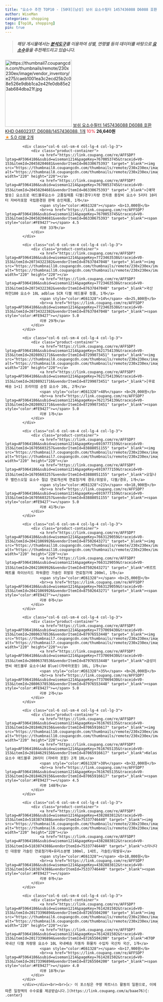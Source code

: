 ```yaml
---
title: "요소수 추천 TOP10 - [50대][남성] 보쉬 요소수필터 1457436088 D6088 호환 KHD 04602317, D6088/1457436088, 1개"
author: WiseMan
categories: shopping
tags: [Top10, shopping]
pin: true
---
```


> ##### 해당 게시물에서는 [**분석도구**](https://itemscout.io/)를 이용하여 **성별**, **연령별** 등의 데이터를 바탕으로 [**요소수**](https://link.coupang.com/a/baae76)들을 추천해드리고 있습니다.
<div class="container"><div class="row">
            <div class="col-6 col-sm-4 col-lg-4 col-lg-3">
                <div class="product-container">
                    <a href="https://link.coupang.com/re/AFFSDP?lptag=AF5964186&subid=wiseman1214&pageKey=6124239336&traceid=V0-153&itemId=11631024603&vendorItemId=78905623487" target="_blank"><img src="https://thumbnail7.coupangcdn.com/thumbnails/remote/230x230ex/image/vendor_inventory/e275/caeb1001ea3c2ecd25b2c08e526e9dbb1ca2e42fe0db85e23ab684dba21f.jpg" alt="https://thumbnail7.coupangcdn.com/thumbnails/remote/230x230ex/image/vendor_inventory/e275/caeb1001ea3c2ecd25b2c08e526e9dbb1ca2e42fe0db85e23ab684dba21f.jpg" width="220" height="220"></a>
                    <a href="https://link.coupang.com/re/AFFSDP?lptag=AF5964186&subid=wiseman1214&pageKey=6124239336&traceid=V0-153&itemId=11631024603&vendorItemId=78905623487" target="_blank">보쉬 요소수필터 1457436088 D6088 호환 KHD 04602317, D6088/1457436088, 1개</a>
                    <span style="color:#E61328">10%</span> <b>26,640원</b>
                    <br><a href="https://link.coupang.com/re/AFFSDP?lptag=AF5964186&subid=wiseman1214&pageKey=6124239336&traceid=V0-153&itemId=11631024603&vendorItemId=78905623487" target="_blank"><span style="color:#FE9427">★</span> 5.0
                    리뷰 2개</a>
                </div>
            </div>
            
            <div class="col-6 col-sm-4 col-lg-4 col-lg-3">
                <div class="product-container">
                    <a href="https://link.coupang.com/re/AFFSDP?lptag=AF5964186&subid=wiseman1214&pageKey=7670053745&traceid=V0-153&itemId=20458204681&vendorItemId=86330675393" target="_blank"><img src="https://thumbnail8.coupangcdn.com/thumbnails/remote/230x230ex/image/vendor_inventory/c1d2/19df88859139c96a4f9620a289b721b7251808aafd8d1f0564b959f7afad.jpg" alt="https://thumbnail8.coupangcdn.com/thumbnails/remote/230x230ex/image/vendor_inventory/c1d2/19df88859139c96a4f9620a289b721b7251808aafd8d1f0564b959f7afad.jpg" width="220" height="220"></a>
                    <a href="https://link.coupang.com/re/AFFSDP?lptag=AF5964186&subid=wiseman1214&pageKey=7670053745&traceid=V0-153&itemId=20458204681&vendorItemId=86330675393" target="_blank">[예약발송] 요소프로 애드블루요소수 고품질제품 디젤(경우)차량 전차종 중장비 요소수 5리터 10리터 자바라포함 국립환경원 판매 승인제품, 1개</a>
                    <span style="color:#E61328"></span> <b>13,000원</b>
                    <br><a href="https://link.coupang.com/re/AFFSDP?lptag=AF5964186&subid=wiseman1214&pageKey=7670053745&traceid=V0-153&itemId=20458204681&vendorItemId=86330675393" target="_blank"><span style="color:#FE9427">★</span> 4.5
                    리뷰 33개</a>
                </div>
            </div>
            
            <div class="col-6 col-sm-4 col-lg-4 col-lg-3">
                <div class="product-container">
                    <a href="https://link.coupang.com/re/AFFSDP?lptag=AF5964186&subid=wiseman1214&pageKey=7723463538&traceid=V0-153&itemId=20734322382&vendorItemId=87637847048" target="_blank"><img src="https://thumbnail10.coupangcdn.com/thumbnails/remote/230x230ex/image/vendor_inventory/ce70/fec3f57fb8e1b2931266c9952c677832a5a25e61155109da0aa70b5a67e6.jpg" alt="https://thumbnail10.coupangcdn.com/thumbnails/remote/230x230ex/image/vendor_inventory/ce70/fec3f57fb8e1b2931266c9952c677832a5a25e61155109da0aa70b5a67e6.jpg" width="220" height="220"></a>
                    <a href="https://link.coupang.com/re/AFFSDP?lptag=AF5964186&subid=wiseman1214&pageKey=7723463538&traceid=V0-153&itemId=20734322382&vendorItemId=87637847048" target="_blank">국산 하얀100 요소수 10L adblue SCR 디젤 애드블루 정품, 1개</a>
                    <span style="color:#E61328">14%</span> <b>25,800원</b>
                    <br><a href="https://link.coupang.com/re/AFFSDP?lptag=AF5964186&subid=wiseman1214&pageKey=7723463538&traceid=V0-153&itemId=20734322382&vendorItemId=87637847048" target="_blank"><span style="color:#FE9427">★</span> 5.0
                    리뷰 29개</a>
                </div>
            </div>
            
            <div class="col-6 col-sm-4 col-lg-4 col-lg-3">
                <div class="product-container">
                    <a href="https://link.coupang.com/re/AFFSDP?lptag=AF5964186&subid=wiseman1214&pageKey=7621754139&traceid=V0-153&itemId=20208921716&vendorItemId=87299073451" target="_blank"><img src="https://thumbnail8.coupangcdn.com/thumbnails/remote/230x230ex/image/vendor_inventory/0f56/29ed0b55d8003c7b48d05a74ed9d3ad44504d2dc7f82bcf4c069c043f3a5.jpg" alt="https://thumbnail8.coupangcdn.com/thumbnails/remote/230x230ex/image/vendor_inventory/0f56/29ed0b55d8003c7b48d05a74ed9d3ad44504d2dc7f82bcf4c069c043f3a5.jpg" width="220" height="220"></a>
                    <a href="https://link.coupang.com/re/AFFSDP?lptag=AF5964186&subid=wiseman1214&pageKey=7621754139&traceid=V0-153&itemId=20208921716&vendorItemId=87299073451" target="_blank">[무료배송 1+1] 프리미엄 순정 요소수 10L, 2개</a>
                    <span style="color:#E61328">48%</span> <b>29,000원</b>
                    <br><a href="https://link.coupang.com/re/AFFSDP?lptag=AF5964186&subid=wiseman1214&pageKey=7621754139&traceid=V0-153&itemId=20208921716&vendorItemId=87299073451" target="_blank"><span style="color:#FE9427">★</span> 5.0
                    리뷰 1개</a>
                </div>
            </div>
            
            <div class="col-6 col-sm-4 col-lg-4 col-lg-3">
                <div class="product-container">
                    <a href="https://link.coupang.com/re/AFFSDP?lptag=AF5964186&subid=wiseman1214&pageKey=6919777159&traceid=V0-153&itemId=16705603257&vendorItemId=83888051155" target="_blank"><img src="https://thumbnail7.coupangcdn.com/thumbnails/remote/230x230ex/image/vendor_inventory/640c/68c7231c1b123ed521ba0382cd9dc7b13ffbc77bf61462d0849f885e847f.png" alt="https://thumbnail7.coupangcdn.com/thumbnails/remote/230x230ex/image/vendor_inventory/640c/68c7231c1b123ed521ba0382cd9dc7b13ffbc77bf61462d0849f885e847f.png" width="220" height="220"></a>
                    <a href="https://link.coupang.com/re/AFFSDP?lptag=AF5964186&subid=wiseman1214&pageKey=6919777159&traceid=V0-153&itemId=16705603257&vendorItemId=83888051155" target="_blank">오일나우 밸런스오일 요소수 절감 연료개선제 연료첨가제 경유/휘발유, 디젤/경유, 1개</a>
                    <span style="color:#E61328">21%</span> <b>18,900원</b>
                    <br><a href="https://link.coupang.com/re/AFFSDP?lptag=AF5964186&subid=wiseman1214&pageKey=6919777159&traceid=V0-153&itemId=16705603257&vendorItemId=83888051155" target="_blank"><span style="color:#FE9427">★</span> 5.0
                    리뷰 41개</a>
                </div>
            </div>
            
            <div class="col-6 col-sm-4 col-lg-4 col-lg-3">
                <div class="product-container">
                    <a href="https://link.coupang.com/re/AFFSDP?lptag=AF5964186&subid=wiseman1214&pageKey=7663129059&traceid=V0-153&itemId=20421069926&vendorItemId=87502643271" target="_blank"><img src="https://thumbnail10.coupangcdn.com/thumbnails/remote/230x230ex/image/vendor_inventory/411c/7c1a40d7b0fe1e1fded83fcf143275155837e8530d06996b88bb7dad9fac.png" alt="https://thumbnail10.coupangcdn.com/thumbnails/remote/230x230ex/image/vendor_inventory/411c/7c1a40d7b0fe1e1fded83fcf143275155837e8530d06996b88bb7dad9fac.png" width="220" height="220"></a>
                    <a href="https://link.coupang.com/re/AFFSDP?lptag=AF5964186&subid=wiseman1214&pageKey=7663129059&traceid=V0-153&itemId=20421069926&vendorItemId=87502643271" target="_blank">뷔르트 페트롤 하이브리드 파워클린 가솔린 휘발유 연료첨가제 200ml, 1개</a>
                    <span style="color:#E61328"></span> <b>25,000원</b>
                    <br><a href="https://link.coupang.com/re/AFFSDP?lptag=AF5964186&subid=wiseman1214&pageKey=7663129059&traceid=V0-153&itemId=20421069926&vendorItemId=87502643271" target="_blank"><span style="color:#FE9427">★</span> 
                    리뷰 0개</a>
                </div>
            </div>
            
            <div class="col-6 col-sm-4 col-lg-4 col-lg-3">
                <div class="product-container">
                    <a href="https://link.coupang.com/re/AFFSDP?lptag=AF5964186&subid=wiseman1214&pageKey=7737069430&traceid=V0-153&itemId=20806378536&vendorItemId=87976553448" target="_blank"><img src="https://thumbnail7.coupangcdn.com/thumbnails/remote/230x230ex/image/vendor_inventory/2665/e66e7091004cca516e80b95cc2ebf33d8c989508f08b7bf0aa48eab7fe53.jpg" alt="https://thumbnail7.coupangcdn.com/thumbnails/remote/230x230ex/image/vendor_inventory/2665/e66e7091004cca516e80b95cc2ebf33d8c989508f08b7bf0aa48eab7fe53.jpg" width="220" height="220"></a>
                    <a href="https://link.coupang.com/re/AFFSDP?lptag=AF5964186&subid=wiseman1214&pageKey=7737069430&traceid=V0-153&itemId=20806378536&vendorItemId=87976553448" target="_blank">금성이엔씨 애드블루 요소수(Ad Blue)(자바라포함) 10L, 1개</a>
                    <span style="color:#E61328">35%</span> <b>26,000원</b>
                    <br><a href="https://link.coupang.com/re/AFFSDP?lptag=AF5964186&subid=wiseman1214&pageKey=7737069430&traceid=V0-153&itemId=20806378536&vendorItemId=87976553448" target="_blank"><span style="color:#FE9427">★</span> 5.0
                    리뷰 2개</a>
                </div>
            </div>
            
            <div class="col-6 col-sm-4 col-lg-4 col-lg-3">
                <div class="product-container">
                    <a href="https://link.coupang.com/re/AFFSDP?lptag=AF5964186&subid=wiseman1214&pageKey=7616765135&traceid=V0-153&itemId=20184629156&vendorItemId=87065916617" target="_blank"><img src="https://thumbnail10.coupangcdn.com/thumbnails/remote/230x230ex/image/vendor_inventory/370f/ed4bae14a05410e46fef6c07fe67019541402b733adcc95ea2303128ba2e.jpg" alt="https://thumbnail10.coupangcdn.com/thumbnails/remote/230x230ex/image/vendor_inventory/370f/ed4bae14a05410e46fef6c07fe67019541402b733adcc95ea2303128ba2e.jpg" width="220" height="220"></a>
                    <a href="https://link.coupang.com/re/AFFSDP?lptag=AF5964186&subid=wiseman1214&pageKey=7616765135&traceid=V0-153&itemId=20184629156&vendorItemId=87065916617" target="_blank">Kelas 요소수 애드블루 20리터 (자바라 포함) 2개 10L</a>
                    <span style="color:#E61328">38%</span> <b>32,000원</b>
                    <br><a href="https://link.coupang.com/re/AFFSDP?lptag=AF5964186&subid=wiseman1214&pageKey=7616765135&traceid=V0-153&itemId=20184629156&vendorItemId=87065916617" target="_blank"><span style="color:#FE9427">★</span> 4.5
                    리뷰 148개</a>
                </div>
            </div>
            
            <div class="col-6 col-sm-4 col-lg-4 col-lg-3">
                <div class="product-container">
                    <a href="https://link.coupang.com/re/AFFSDP?lptag=AF5964186&subid=wiseman1214&pageKey=4382883812&traceid=V0-153&itemId=5183874388&vendorItemId=75337746440" target="_blank"><img src="https://thumbnail6.coupangcdn.com/thumbnails/remote/230x230ex/image/vendor_inventory/b548/267b741d56072ef75fe84e1b46c14d3817abb452a1ebaa46a6bb7533d294.jpg" alt="https://thumbnail6.coupangcdn.com/thumbnails/remote/230x230ex/image/vendor_inventory/b548/267b741d56072ef75fe84e1b46c14d3817abb452a1ebaa46a6bb7533d294.jpg" width="220" height="220"></a>
                    <a href="https://link.coupang.com/re/AFFSDP?lptag=AF5964186&subid=wiseman1214&pageKey=4382883812&traceid=V0-153&itemId=5183874388&vendorItemId=75337746440" target="_blank">스타나다인 대용량 가솔린 연료첨가제+유리소분병 100ml, 1세트, 가솔린/휘발유</a>
                    <span style="color:#E61328"></span> <b>18,000원</b>
                    <br><a href="https://link.coupang.com/re/AFFSDP?lptag=AF5964186&subid=wiseman1214&pageKey=4382883812&traceid=V0-153&itemId=5183874388&vendorItemId=75337746440" target="_blank"><span style="color:#FE9427">★</span> 
                    리뷰 0개</a>
                </div>
            </div>
            
            <div class="col-6 col-sm-4 col-lg-4 col-lg-3">
                <div class="product-container">
                    <a href="https://link.coupang.com/re/AFFSDP?lptag=AF5964186&subid=wiseman1214&pageKey=7614281502&traceid=V0-153&itemId=20173396894&vendorItemId=87265504200" target="_blank"><img src="https://thumbnail6.coupangcdn.com/thumbnails/remote/230x230ex/image/vendor_inventory/c0c2/3dc9fe9157cfc27d268c97728018057734da010a07580a84b56eef2c4cc7.jpg" alt="https://thumbnail6.coupangcdn.com/thumbnails/remote/230x230ex/image/vendor_inventory/c0c2/3dc9fe9157cfc27d268c97728018057734da010a07580a84b56eef2c4cc7.jpg" width="220" height="220"></a>
                    <a href="https://link.coupang.com/re/AFFSDP?lptag=AF5964186&subid=wiseman1214&pageKey=7614281502&traceid=V0-153&itemId=20173396894&vendorItemId=87265504200" target="_blank">KTOP 국내산 디젤 차량용 요소수 10L 국내배송 자동차 화물차 수입차 국산차 국산, 1개</a>
                    <span style="color:#E61328"></span> <b>17,900원</b>
                    <br><a href="https://link.coupang.com/re/AFFSDP?lptag=AF5964186&subid=wiseman1214&pageKey=7614281502&traceid=V0-153&itemId=20173396894&vendorItemId=87265504200" target="_blank"><span style="color:#FE9427">★</span> 4.0
                    리뷰 18개</a>
                </div>
            </div>
            </div></div><br><br>[👉 이 포스팅은 쿠팡 파트너스 활동의 일환으로, 이에 따른 일정액의 수수료를 제공받습니다.](https://link.coupang.com/a/baae76){: .center}